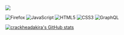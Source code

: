 <img src="https://novatorem-seven-liard.vercel.app/api/spotify">

![Firefox](https://img.shields.io/badge/Firefox-FF7139?style=for-the-badge&logo=Firefox-Browser&logoColor=white)
![JavaScript](https://img.shields.io/badge/javascript-%23323330.svg?style=for-the-badge&logo=javascript&logoColor=%23F7DF1E)
![HTML5](https://img.shields.io/badge/html5-%23E34F26.svg?style=for-the-badge&logo=html5&logoColor=white)
![CSS3](https://img.shields.io/badge/css3-%231572B6.svg?style=for-the-badge&logo=css3&logoColor=white)
![GraphQL](https://img.shields.io/badge/-GraphQL-E10098?style=for-the-badge&logo=graphql&logoColor=white)

[![crackheadakira's GitHub stats](https://github-readme-stats.vercel.app/api?username=crackheadakira)](https://github.com/anuraghazra/github-readme-stats)
